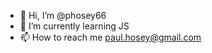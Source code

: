 - 👋 Hi, I’m @phosey66
- 🌱 I’m currently learning JS
- 📫 How to reach me paul.hosey@gmail.com

<!---
phosey66/phosey66 is a ✨ special ✨ repository because its `README.md` (this file) appears on your GitHub profile.
You can click the Preview link to take a look at your changes.
--->
